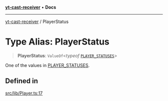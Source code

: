[**yt-cast-receiver**](../README.md) • **Docs**

***

[yt-cast-receiver](../README.md) / PlayerStatus

# Type Alias: PlayerStatus

> **PlayerStatus**: `ValueOf`\<*typeof* [`PLAYER_STATUSES`](../variables/PLAYER_STATUSES.md)\>

One of the values in [PLAYER_STATUSES](../variables/PLAYER_STATUSES.md).

## Defined in

[src/lib/Player.ts:17](https://github.com/patrickkfkan/yt-cast-receiver/blob/bd89142d74e28aee740c2fbc2ea3a853e286e8db/src/lib/Player.ts#L17)
